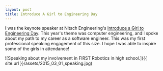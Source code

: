 ```yaml
---
layout: post
title: Introduce A Girl to Engineering Day
---
```


I was the keynote speaker at Nitsch Engineering's
[Introduce a Girl to Engineering Day](http://www.nitscheng.com/?p=5744). This
year's theme was computer engineering, and I spoke about my path to my career
as a software engineer. This was my first professional speaking engagement of
this size. I hope I was able to inspire some of the girls in attendance!

![Speaking about my involvement in FIRST Robotics in high school.]({{ site.url }}/assets/2015_03_01_speaking.jpg)
